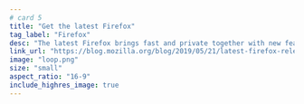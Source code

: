 ```yaml
---
# card 5
title: "Get the latest Firefox"
tag_label: "Firefox"
desc: "The latest Firefox brings fast and private together with new features to keep your personal information safe while you’re online with us."
link_url: "https://blog.mozilla.org/blog/2019/05/21/latest-firefox-release-is-faster-than-ever/?utm_source=www.mozilla.org&utm_medium=referral&utm_campaign=homepage&utm_content=card"
image: "loop.png"
size: "small"
aspect_ratio: "16-9"
include_highres_image: true
---
```

